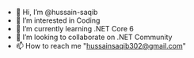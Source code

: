 - 👋 Hi, I’m @hussain-saqib
- 👀 I’m interested in Coding
- 🌱 I’m currently learning .NET Core 6
- 💞️ I’m looking to collaborate on .NET Community 
- 📫 How to reach me "hussainsaqib302@gmail.com"

<!---
hussain-saqib/hussain-saqib is a ✨ special ✨ repository because its `README.md` (this file) appears on your GitHub profile.
You can click the Preview link to take a look at your changes.
--->
